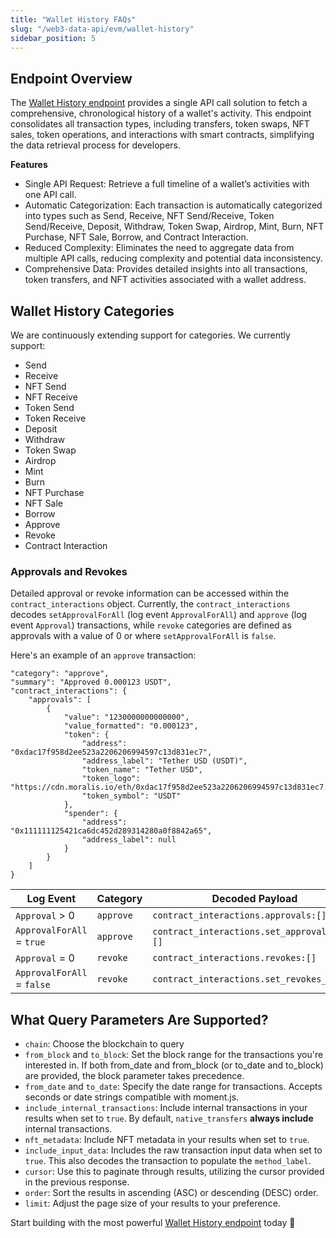 ```yaml
---
title: "Wallet History FAQs"
slug: "/web3-data-api/evm/wallet-history"
sidebar_position: 5
---
```



## Endpoint Overview

The [Wallet History endpoint](/web3-data-api/evm/reference/wallet-api/get-wallet-history) provides a single API call solution to fetch a comprehensive, chronological history of a wallet's activity. This endpoint consolidates all transaction types, including transfers, token swaps, NFT sales, token operations, and interactions with smart contracts, simplifying the data retrieval process for developers.

**Features**

- Single API Request: Retrieve a full timeline of a wallet’s activities with one API call.
- Automatic Categorization: Each transaction is automatically categorized into types such as Send, Receive, NFT Send/Receive, Token Send/Receive, Deposit, Withdraw, Token Swap, Airdrop, Mint, Burn, NFT Purchase, NFT Sale, Borrow, and Contract Interaction.
- Reduced Complexity: Eliminates the need to aggregate data from multiple API calls, reducing complexity and potential data inconsistency.
- Comprehensive Data: Provides detailed insights into all transactions, token transfers, and NFT activities associated with a wallet address.

## Wallet History Categories

We are continuously extending support for categories. We currently support:

- Send
- Receive
- NFT Send
- NFT Receive
- Token Send
- Token Receive
- Deposit
- Withdraw
- Token Swap
- Airdrop
- Mint
- Burn
- NFT Purchase
- NFT Sale
- Borrow
- Approve
- Revoke
- Contract Interaction

### Approvals and Revokes

Detailed approval or revoke information can be accessed within the `contract_interactions` object. Currently, the `contract_interactions` decodes `setApprovalForAll` (log event `ApprovalForAll`) and `approve` (log event `Approval`) transactions, while `revoke` categories are defined as approvals with a value of 0 or where `setApprovalForAll` is `false`.

Here's an example of an `approve` transaction:

```
"category": "approve",
"summary": "Approved 0.000123 USDT",
"contract_interactions": {
    "approvals": [
        {
            "value": "1230000000000000",
            "value_formatted": "0.000123",
            "token": {
                "address": "0xdac17f958d2ee523a2206206994597c13d831ec7",
                "address_label": "Tether USD (USDT)",
                "token_name": "Tether USD",
                "token_logo": "https://cdn.moralis.io/eth/0xdac17f958d2ee523a2206206994597c13d831ec7.png",
                "token_symbol": "USDT"
            },
            "spender": {
                "address": "0x111111125421ca6dc452d289314280a0f8842a65",
                "address_label": null
            }
        }
    ]
}
```

| Log Event                  | Category  | Decoded Payload                              |
| -------------------------- | --------- | -------------------------------------------- |
| `Approval` > 0             | `approve` | `contract_interactions.approvals:[]`         |
| `ApprovalForAll` = `true`  | `approve` | `contract_interactions.set_approvals_all:[]` |
| `Approval` = 0             | `revoke`  | `contract_interactions.revokes:[]`           |
| `ApprovalForAll` = `false` | `revoke`  | `contract_interactions.set_revokes_all:[]`   |

## What Query Parameters Are Supported?

- `chain`: Choose the blockchain to query
- `from_block` and `to_block`: Set the block range for the transactions you're interested in. If both from_date and from_block (or to_date and to_block) are provided, the block parameter takes precedence.
- `from_date` and `to_date`: Specify the date range for transactions. Accepts seconds or date strings compatible with moment.js.
- `include_internal_transactions`: Include internal transactions in your results when set to `true`. By default, `native_transfers` **always include** internal transactions.
- `nft_metadata`: Include NFT metadata in your results when set to `true`.
- `include_input_data`: Includes the raw transaction input data when set to `true`. This also decodes the transaction to populate the `method_label`.
- `cursor`: Use this to paginate through results, utilizing the cursor provided in the previous response.
- `order`: Sort the results in ascending (ASC) or descending (DESC) order.
- `limit`: Adjust the page size of your results to your preference.

Start building with the most powerful [Wallet History endpoint](/web3-data-api/evm/reference/wallet-api/get-wallet-history) today 🚀
